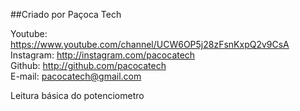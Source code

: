 ##Criado por Paçoca Tech  
 
Youtube: https://www.youtube.com/channel/UCW6OP5j28zFsnKxpQ2v9CsA  
Instagram: http://instagram.com/pacocatech  
Github: http://github.com/pacocatech  
E-mail: pacocatech@gmail.com  
 
 
Leitura básica do potenciometro
